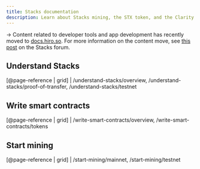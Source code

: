```yaml
---
title: Stacks documentation
description: Learn about Stacks mining, the STX token, and the Clarity smart contract language
---
```


-> Content related to developer tools and app development has recently moved to [docs.hiro.so](https://docs.hiro.so/). For more information on the content move, see [this post](https://forum.stacks.org/t/the-evolution-of-the-stacks-documentation-and-a-new-hiro-docs-site/12343) on the Stacks forum.

## Understand Stacks

[@page-reference | grid]
| /understand-stacks/overview, /understand-stacks/proof-of-transfer, /understand-stacks/testnet

## Write smart contracts

[@page-reference | grid]
| /write-smart-contracts/overview, /write-smart-contracts/tokens

## Start mining

[@page-reference | grid]
| /start-mining/mainnet, /start-mining/testnet
